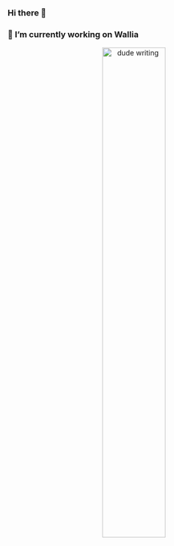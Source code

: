 ### Hi there 👋
#### <h3 >**🔭 I’m currently working on Wallia**</h3>
<p align="center">
<img src="https://1.bp.blogspot.com/-N85-3EL0Y6Y/XXfJUn8PPBI/AAAAAAAAACo/tPFh7DiAZvca8vozv2Zrb1Q2dBrSgmAgQCLcBGAs/s1600/BlueAncientIndianelephant-size_restricted.gif" alt='dude writing' style="width: 50%">
</p>

<!--
**MigueJimenezR/MigueJimenezR** is a ✨ _special_ ✨ repository because its `README.md` (this file) appears on your GitHub profile.

Here are some ideas to get you started:


- 🌱 I’m currently learning ...
- 👯 I’m looking to collaborate on ...
- 🤔 I’m looking for help with ...
- 💬 Ask me about ...
- 📫 How to reach me: ...
- 😄 Pronouns: ...
- ⚡ Fun fact: ...
-->
